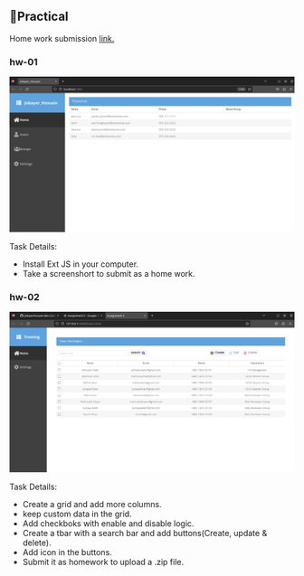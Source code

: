 ## 📝Practical

Home work submission [link.](https://drive.google.com/drive/folders/1-0Ox1-NzdJCMls2zIyvVtCksUk6wNldx?fbclid=IwAR1qqBQSmNb-W1cQKvIRbWcnI6-iuYEevBCuX8pvGUVr-YtvX-ABzdAGXlc)
### hw-01
![Create a Ext JS project](./image/hw_1_1.png)

Task Details:
- Install Ext JS in your computer.
- Take a screenshort to submit as a home work.

### hw-02
![Home page interface design](./image/hw_2_1.png)

Task Details:
- Create a grid and add more columns.
- keep custom data in the grid.
- Add checkboks with enable and disable logic.
- Create a tbar with a search bar and add buttons(Create, update & delete).
- Add icon in the buttons.
- Submit it as homework to upload a .zip file.